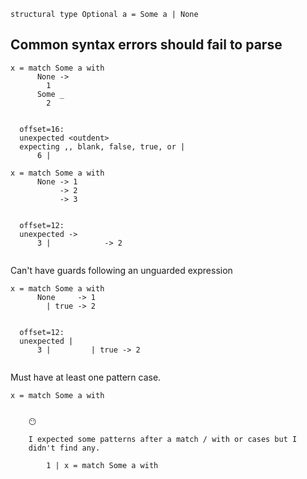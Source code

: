 ```unison
structural type Optional a = Some a | None
```

## Common syntax errors should fail to parse

```unison
x = match Some a with
      None -> 
        1
      Some _
        2
```

```ucm

  offset=16:
  unexpected <outdent>
  expecting ,, blank, false, true, or |
      6 | 

```
```unison
x = match Some a with
      None -> 1
           -> 2
           -> 3
```

```ucm

  offset=12:
  unexpected ->
      3 |            -> 2
  

```
Can't have guards following an unguarded expression

```unison
x = match Some a with
      None     -> 1
        | true -> 2
```

```ucm

  offset=12:
  unexpected |
      3 |         | true -> 2
  

```
Must have at least one pattern case.

```unison
x = match Some a with
```

```ucm

    😶
    
    I expected some patterns after a match / with or cases but I
    didn't find any.
    
        1 | x = match Some a with
    

```
